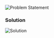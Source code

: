 ![Problem Statement](https://github.com/cpp-rakesh/Algorithms/blob/master/Chapter_2_Getting_Started/2.2_Analyzing_Algorithms/Exercises/2.2-3/repo/problem.png)

### Solution
![Solution](https://github.com/cpp-rakesh/Algorithms/blob/master/Chapter_2_Getting_Started/2.2_Analyzing_Algorithms/Exercises/2.2-3/repo/2.2-3.png)

